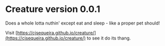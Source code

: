 # Creature version 0.0.1

Does a whole lotta nuthin' except eat and sleep - like a proper pet should!

Visit [https://cjsequeira.github.io/creature/](https://cjsequeira.github.io/creature/) to see it do its thang.
